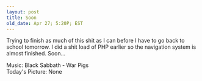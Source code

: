 ```yaml
---
layout: post
title: Soon
old_date: Apr 27; 5:20P; EST
---
```


Trying to finish as much of this shit as I can before I have to go back to
school tomorrow. I did a shit load of PHP earlier so the navigation system is
almost finished. Soon...

Music: Black Sabbath - War Pigs  
Today's Picture: None
